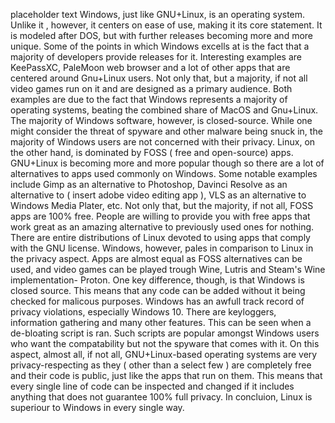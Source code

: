placeholder text
	Windows, just like GNU+Linux, is an operating system. Unlike it , however, it centers on ease of use, making it its core statement. It is modeled after DOS, but with further releases becoming more and more unique.
	Some of the points in which Windows excells at is the fact that a majority of developers provide releases for it. Interesting examples are KeePassXC, PaleMoon web browser and a lot of other apps that are centered around Gnu+Linux users. Not only that, but a majority, if not all video games run on it and are designed as a primary audience. Both examples are due to the fact that Windows represents a majority of operating systems, beating the combined share of MacOS and Gnu+Linux. The majority of Windows software, however, is closed-source. While one might consider the threat of spyware and other malware being snuck in, the majority of Windows users are not concerned with their privacy. Linux, on the other hand, is dominated by FOSS ( free and open-source) apps. GNU+Linux is becoming more and more popular though so there are a lot of alternatives to apps used commonly on Windows. Some notable examples include Gimp as an alternative to Photoshop, Davinci Resolve as an  alternative to  ( insert adobe video editing app ), VLS as an alternative to Windows Media Plater, etc. Not only that, but the majority, if not all, FOSS apps are 100% free. People are willing to provide you with free apps that work great as an amazing alternative to previously used ones for nothing. There are entire distributions of Linux devoted to using apps that comply with the GNU license.
	Windows, however, pales in comparison to Linux in the privacy aspect. Apps are almost equal as FOSS alternatives can be used, and video games can be played trough Wine, Lutris and Steam's Wine implementation- Proton. One key difference, though, is that Windows is closed source. This means that any code can be added without it being checked for malicous purposes. Windows has an awfull track record of privacy violations, especially Windows 10. There are keyloggers, information gathering and many other features. This can be seen when a de-bloating script is ran. Such scripts are popular amongst Windows users who want the compatability but not the spyware that comes with it. On this aspect, almost all, if not all, GNU+Linux-based operating systems are very privacy-respecting as they ( other than a select few ) are completely free and their code is public, just like the apps that run on them. This means that every single line of code can be inspected and changed if it includes anything that does not guarantee 100% full privacy. 
	In concluion, Linux is superiour to Windows in every single way.

